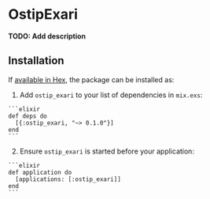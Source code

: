 # OstipExari

**TODO: Add description**

## Installation

If [available in Hex](https://hex.pm/docs/publish), the package can be installed as:

  1. Add `ostip_exari` to your list of dependencies in `mix.exs`:

    ```elixir
    def deps do
      [{:ostip_exari, "~> 0.1.0"}]
    end
    ```

  2. Ensure `ostip_exari` is started before your application:

    ```elixir
    def application do
      [applications: [:ostip_exari]]
    end
    ```


